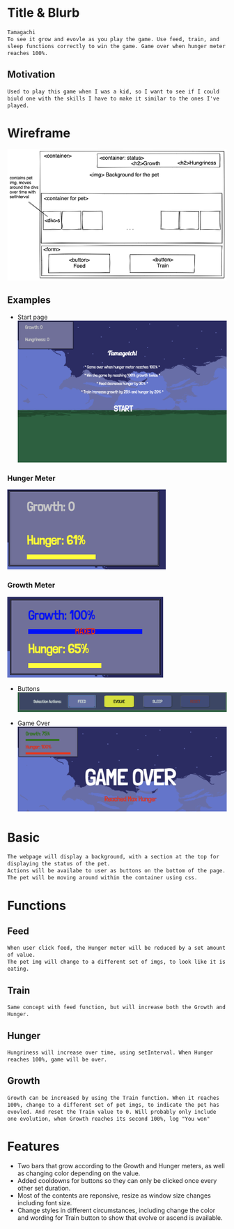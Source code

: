   # Title & Blurb
    Tamagachi
    To see it grow and evovle as you play the game. Use feed, train, and sleep functions correctly to win the game. Game over when hunger meter reaches 100%.
  
  ## Motivation
    Used to play this game when I was a kid, so I want to see if I could biuld one with the skills I have to make it similar to the ones I've played.
  
  # Wireframe
  ![wireframe 1](./assets/project1_wireframe1.png)
  ## Examples
  * Start page
  ![example 1](./assets/examples/start.png)

  ### Hunger Meter
  ![example 2](./assets/examples/hungerMeter.png)

  ### Growth Meter
  ![example 3](./assets/examples/TextInBar.png)

  * Buttons
  ![example 4](./assets/examples/buttons.png)

  * Game Over
  ![example 5](./assets/examples/gameOver.png)

  # Basic
    The webpage will display a background, with a section at the top for displaying the status of the pet.
    Actions will be availabe to user as buttons on the bottom of the page.
    The pet will be moving around within the container using css.
  
  # Functions
  ## Feed
    When user click feed, the Hunger meter will be reduced by a set amount of value.
    The pet img will change to a different set of imgs, to look like it is eating. 

  ## Train
    Same concept with feed function, but will increase both the Growth and Hunger.

  ## Hunger
    Hungriness will increase over time, using setInterval. When Hunger reaches 100%, game will be over.

  ## Growth
    Growth can be increased by using the Train function. When it reaches 100%, change to a different set of pet imgs, to indicate the pet has evovled. And reset the Train value to 0. Will probably only include one evolution, when Growth reaches its second 100%, log "You won"

  # Features
  * Two bars that grow according to the Growth and Hunger meters, as well as changing color depending on the value.
  * Added cooldowns for buttons so they can only be clicked once every other set duration.
  * Most of the contents are reponsive, resize as window size changes including font size.
  * Change styles in different circumstances, including change the color and wording for Train button to show that evolve or ascend is available.